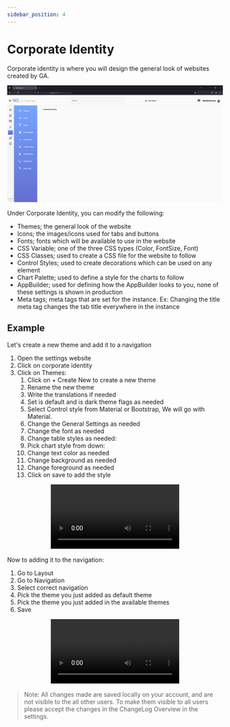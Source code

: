 ```yaml
---
sidebar_position: 4
---
```


# Corporate Identity

Corporate identity is where you will design the general look of websites created by GA.

<center>

![Corporate Identity](../../static/img/tut4-1.png)

</center>

Under Corporate Identity, you can modify the following:

- Themes; the general look of the website
- Icons; the images/icons used for tabs and buttons
- Fonts; fonts which will be available to use in the website
- CSS Variable; one of the three CSS types (Color, FontSize, Font)
- CSS Classes; used to create a CSS file for the website to follow
- Control Styles; used to create decorations which can be used on any element
- Chart Palette; used to define a style for the charts to follow
- AppBuilder; used for defining how the AppBuilder looks to you, none of these settings is shown in production
- Meta tags; meta tags that are set for the instance. Ex: Changing the title meta tag changes the tab title everywhere in the instance

## Example

Let's create a new theme and add it to a navigation

1. Open the settings website
2. Click on corporate identity
3. Click on Themes:
   1. Click on + Create New to create a new theme
   2. Rename the new theme
   3. Write the translations if needed
   4. Set is default and is dark theme flags as needed
   5. Select Control style from Material or Bootstrap, We will go with Material.
   6. Change the General Settings as needed
   7. Change the font as needed
   8. Change table styles as needed:
   9. Pick chart style from down:
   10. Change text color as needed
   11. Change background as needed
   12. Change foreground as needed
   13. Click on save to add the style

<center>

<video controls="controls">
  <source src="/img/tut4-2.mov" />
</video>

</center>

Now to adding it to the navigation:

1. Go to Layout
2. Go to Navigation
3. Select correct navigation
4. Pick the theme you just added as default theme
5. Pick the theme you just added in the available themes
6. Save

<center>

<video controls="controls">
  <source src="/img/tut4-3.mov" />
</video>

</center>

> Note: All changes made are saved locally on your account, and are not visible to the all other users. To make them visible to all users please accept the changes in the ChangeLog Overview in the settings.
